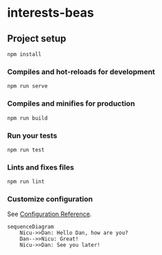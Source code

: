 # interests-beas

## Project setup
```
npm install
```

### Compiles and hot-reloads for development
```
npm run serve
```

### Compiles and minifies for production
```
npm run build
```

### Run your tests
```
npm run test
```

### Lints and fixes files
```
npm run lint
```

### Customize configuration
See [Configuration Reference](https://cli.vuejs.org/config/).

``` mermaid
sequenceDiagram
    Nicu->>Dan: Hello Dan, how are you?
    Dan-->>Nicu: Great!
    Nicu->>Dan: See you later!
```
